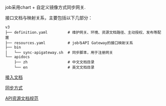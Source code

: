 job采用chart + 自定义镜像方式同步网关.

接口文档与映射关系，主要包括以下几部分：
```
v3
├── definition.yaml         # 维护网关、环境、资源文档路径、主动授权、发布等配置
├── resources.yaml          # job与API Gateway的接口映射关系
├── bin
│   └── sync-apigateway.sh  # 同步脚本，用于注册网关
└── apidocs                 
    ├── zh                  # 中文文档目录
    └── en                  # 英文文档目录
```

[接入文档](https://github.com/TencentBlueKing/bkpaas-python-sdk/tree/master/sdks/apigw-manager)

[同步方式](https://github.com/TencentBlueKing/bkpaas-python-sdk/blob/master/sdks/apigw-manager/docs/sync-apigateway-with-docker.md)

[API资源文档规范](https://bk.tencent.com/docs/markdown/ZH/APIGateway/1.10/UserGuide/apigateway/reference/api-doc-specification.md)

